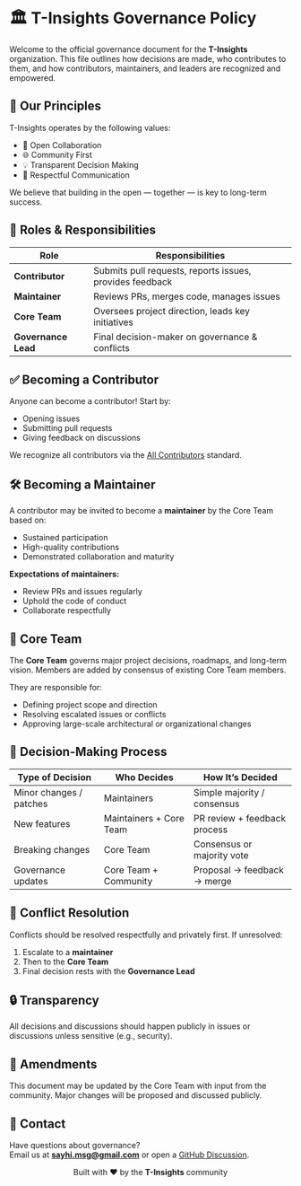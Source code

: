 # 🏛️ T-Insights Governance Policy

Welcome to the official governance document for the **T-Insights** organization. This file outlines how decisions are made, who contributes to them, and how contributors, maintainers, and leaders are recognized and empowered.

## 🎯 Our Principles

T-Insights operates by the following values:

- 🔄 Open Collaboration
- 🌐 Community First
- 💡 Transparent Decision Making
- 🤝 Respectful Communication

We believe that building in the open — together — is key to long-term success.

## 👥 Roles & Responsibilities

| Role                | Responsibilities                                         |
| ------------------- | -------------------------------------------------------- |
| **Contributor**     | Submits pull requests, reports issues, provides feedback |
| **Maintainer**      | Reviews PRs, merges code, manages issues                 |
| **Core Team**       | Oversees project direction, leads key initiatives        |
| **Governance Lead** | Final decision-maker on governance & conflicts           |

## ✅ Becoming a Contributor

Anyone can become a contributor! Start by:

- Opening issues
- Submitting pull requests
- Giving feedback on discussions

We recognize all contributors via the [All Contributors](https://allcontributors.org) standard.

## 🛠️ Becoming a Maintainer

A contributor may be invited to become a **maintainer** by the Core Team based on:

- Sustained participation
- High-quality contributions
- Demonstrated collaboration and maturity

**Expectations of maintainers:**

- Review PRs and issues regularly
- Uphold the code of conduct
- Collaborate respectfully

## 🧭 Core Team

The **Core Team** governs major project decisions, roadmaps, and long-term vision. Members are added by consensus of existing Core Team members.

They are responsible for:

- Defining project scope and direction
- Resolving escalated issues or conflicts
- Approving large-scale architectural or organizational changes

## 🔄 Decision-Making Process

| Type of Decision        | Who Decides             | How It’s Decided             |
| ----------------------- | ----------------------- | ---------------------------- |
| Minor changes / patches | Maintainers             | Simple majority / consensus  |
| New features            | Maintainers + Core Team | PR review + feedback process |
| Breaking changes        | Core Team               | Consensus or majority vote   |
| Governance updates      | Core Team + Community   | Proposal → feedback → merge  |

## 🧩 Conflict Resolution

Conflicts should be resolved respectfully and privately first. If unresolved:

1. Escalate to a **maintainer**
2. Then to the **Core Team**
3. Final decision rests with the **Governance Lead**

## 🔒 Transparency

All decisions and discussions should happen publicly in issues or discussions unless sensitive (e.g., security).

## 📜 Amendments

This document may be updated by the Core Team with input from the community. Major changes will be proposed and discussed publicly.

## 💬 Contact

Have questions about governance?  
Email us at **[sayhi.msg@gmail.com](mailto:sayhi.msg@gmail.com)** or open a [GitHub Discussion](https://github.com/thetinsights).

<p align="center">
  Built with ❤️ by the <strong>T-Insights</strong> community
</p>
